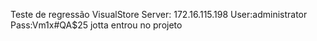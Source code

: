 Teste de regressão VisualStore
Server: 172.16.115.198
User:administrator
Pass:Vm1x#QA$25
jotta entrou no projeto